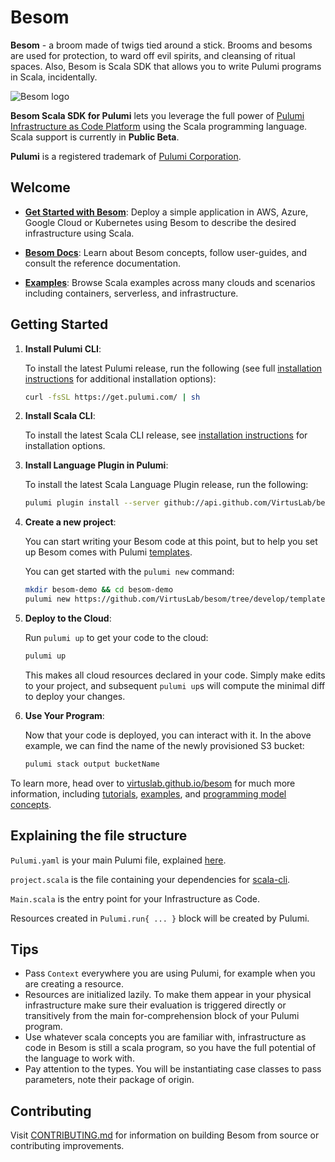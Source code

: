 # Besom
**Besom** - a broom made of twigs tied around a stick. 
Brooms and besoms are used for protection, to ward off evil spirits, and cleansing of ritual spaces. 
Also, Besom is Scala SDK that allows you to write Pulumi programs in Scala, incidentally.

![Besom logo](./website/static/img/Besom_logo_full_color.png)

**Besom Scala SDK for Pulumi** lets you leverage the full power of [Pulumi Infrastructure as Code Platform](https://pulumi.com) 
using the Scala programming language. Scala support is currently in **Public Beta**.

**Pulumi** is a registered trademark of [Pulumi Corporation](https://pulumi.com).

## Welcome

* **[Get Started with Besom](#getting-started)**: Deploy a simple application in AWS, Azure, Google Cloud or Kubernetes using Besom to describe the desired infrastructure using Scala.

* **[Besom Docs](https://virtuslab.github.io/besom/)**: Learn about Besom concepts, follow user-guides, and consult the reference documentation.

* **[Examples](examples)**: Browse Scala examples across many clouds and scenarios including containers, serverless, and infrastructure.

## <a name="getting-started"></a>Getting Started

1. **Install Pulumi CLI**:

   To install the latest Pulumi release, run the following (see full
   [installation instructions](https://www.pulumi.com/docs/reference/install/) for additional installation options):

    ```bash
    curl -fsSL https://get.pulumi.com/ | sh
    ```

2. **Install Scala CLI**:

    To install the latest Scala CLI release, see 
    [installation instructions](https://scala-cli.virtuslab.org/install) for installation options.

3. **Install Language Plugin in Pulumi**:

    To install the latest Scala Language Plugin release, run the following:

    ```bash
    pulumi plugin install --server github://api.github.com/VirtusLab/besom language scala 0.0.1-beta
    ```

4. **Create a new project**:

   You can start writing your Besom code at this point, but to help you set up
   Besom comes with Pulumi [templates](templates).
   
   You can get started with the `pulumi new` command:

    ```bash
    mkdir besom-demo && cd besom-demo
    pulumi new https://github.com/VirtusLab/besom/tree/develop/template/default
    ```

5. **Deploy to the Cloud**:

   Run `pulumi up` to get your code to the cloud:

    ```bash
    pulumi up
    ```

   This makes all cloud resources declared in your code. Simply make
   edits to your project, and subsequent `pulumi up`s will compute
   the minimal diff to deploy your changes.

6. **Use Your Program**:

   Now that your code is deployed, you can interact with it. In the
   above example, we can find the name of the newly provisioned S3
   bucket:

    ```bash
    pulumi stack output bucketName
    ```

To learn more, head over to 
[virtuslab.github.io/besom](https://virtuslab.github.io/besom/) for much more information, including
[tutorials](https://virtuslab.github.io/besom/tutorials/), 
[examples](examples), 
and [programming model concepts](https://virtuslab.github.io/besom/concepts/).

## Explaining the file structure
`Pulumi.yaml` is your main Pulumi file, explained [here](https://www.pulumi.com/docs/concepts/projects/project-file/). 

`project.scala` is the file containing your dependencies for [scala-cli](https://scala-cli.virtuslab.org).

`Main.scala` is the entry point for your Infrastructure as Code. 

Resources created in `Pulumi.run{ ... }` block will be created by Pulumi.

## Tips
- Pass `Context` everywhere you are using Pulumi, for example when you are creating a resource.
- Resources are initialized lazily. To make them appear in your physical infrastructure make sure 
their evaluation is triggered directly or transitively from the main for-comprehension block of your Pulumi program.
- Use whatever scala concepts you are familiar with, infrastructure as code in Besom is still a scala program, 
so you have the full potential of the language to work with.
- Pay attention to the types. You will be instantiating case classes to pass parameters, note their package of origin.

## Contributing

Visit [CONTRIBUTING.md](CONTRIBUTING.md) for information on building Besom from source or contributing improvements.